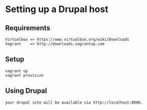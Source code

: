 # Setting up a Drupal host #

## Requirements ##
    Virtualbox => https://www.virtualbox.org/wiki/Downloads
    Vagrant    => http://downloads.vagrantup.com

## Setup ##
    vagrant up
    vagrant provision

## Using Drupal ##
	your drupal site will be available via http://localhost:8080.